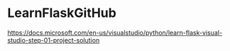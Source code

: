 # LearnFlaskGitHub
https://docs.microsoft.com/en-us/visualstudio/python/learn-flask-visual-studio-step-01-project-solution
